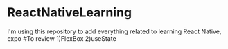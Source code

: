 # ReactNativeLearning
I'm using this repository to add everything related to learning React Native, expo
#To review
1)FlexBox 
2)useState
